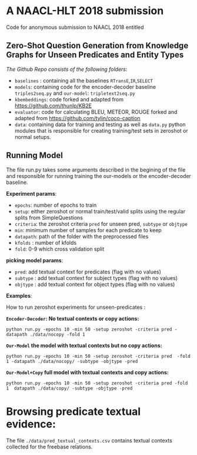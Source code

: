 # A NAACL-HLT 2018 submission
Code for anonymous submission to NAACL 2018 entitled 
## Zero-Shot Question Generation from Knowledge Graphs for Unseen Predicates and Entity Types

*The Github Repo consists of the following folders*:

- `baselines` :  containing all the baselines `RTransE`,`IR`,`SELECT`
- `models`: containing code for the encoder-decoder baseline `triples2seq.py` and `our-model`: `tripletext2seq.py`
- `kbembeddings`: code forked and adapted from https://github.com/thunlp/KB2E
- `evaluator`: code for calculating BLEU, METEOR, ROUGE forked and adapted from https://github.com/tylin/coco-caption
- `data`: containing data for training and testing as well as `data.py` python modules that is responsible for creating training/test sets in zeroshot or normal setups.


## Running Model

The file run.py takes some arguments described in the begining of the file and responsible for running training the our-models or the encoder-decoder baseline. 

**Experiment params**:
- `epochs`: number of epochs to train
- `setup`: either zeroshot or normal train/test/valid  splits using the regular splits from SimpleQuestions
- `criteria`: the zeroshot criteria `pred` for unseen pred, `subtype` or `objtype`
- `min`: minimum number of samples for each predicate to keep 
- `datapath`: path of the folder with the preprocessed files
- `kfolds` : number of kfolds 
- `fold`: 0-9 which cross validation split 

**picking model params**:
- `pred`: add textual context for predicates  (flag with no values)
- `subtype` : add textual context for subject types  (flag with no values)
- `objtype` : add textual context for object types  (flag with no values)

**Examples**:

How to run zeroshot experiments for unseen-predicates :


**`Encoder-Decoder`:  No textual contexts or copy actions:**

`python run.py -epochs 10 -min 50 -setup zeroshot -criteria pred -datapath ./data/nocopy -fold 1`

**`Our-Model` the model with textual contexts but no copy actions:**

`python run.py -epochs 10 -min 50 -setup zeroshot -criteria pred  -fold 1 -datapath ./data/nocopy/ -subtype -objtype -pred`

**`Our-Model+Copy` full model with textual contexts and copy actions:**

`python run.py -epochs 10 -min 50 -setup zeroshot -criteria pred -fold 1  datapath ./data/copy/ -subtype -objtype -pred`



# Browsing predicate textual evidence:
The file  `./data/pred_textual_contexts.csv` contains textual contexts collected for the freebase relations.







